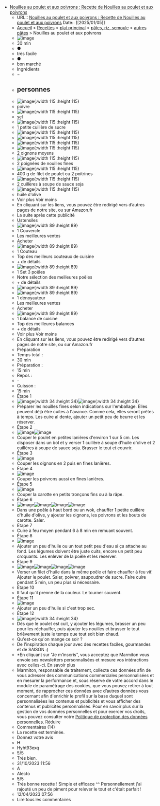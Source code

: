 - [Nouilles au poulet et aux poivrons : Recette de Nouilles au poulet et aux poivrons](https://www.marmiton.org/recettes/recette_nouilles-au-poulet-et-aux-poivrons_308387.aspx)
	- URL:: [Nouilles au poulet et aux poivrons : Recette de Nouilles au poulet et aux poivrons](https://www.marmiton.org/recettes/recette_nouilles-au-poulet-et-aux-poivrons_308387.aspx)
	  Date:: [[2025/01/05]]
	- [Accueil](https://www.marmiton.org/) > [Recettes](https://www.marmiton.org/recettes) > [plat principal](https://www.marmiton.org/recettes/index/categorie/plat-principal/) > [pâtes, riz, semoule](https://www.marmiton.org/recettes/index/categorie/pates-riz-semoule/) > [autres pâtes](https://www.marmiton.org/recettes/index/categorie/autres-pates/) > Nouilles au poulet et aux poivrons
	- ![image](../assets/sendToLogseq/1736071220406-capture.webp)
	- 30 min
	- ●
	- très facile
	- ●
	- bon marché
	- Ingrédients
	- −
	- personnes
		-
	- ![image](../assets/sendToLogseq/1736071220456-67563_origin.jpg){:width 115 :height 115}
	- poivre
	- ![image](../assets/sendToLogseq/1736071220427-67687_origin.jpg){:width 115 :height 115}
	- sel
	- ![image](../assets/sendToLogseq/1736071220399-67691_origin.jpg){:width 115 :height 115}
	- 1 petite cuillère de sucre
	- ![image](../assets/sendToLogseq/1736071220459-67370_origin.jpg){:width 115 :height 115}
	- ![image](../assets/sendToLogseq/1736071220439-74916_origin.jpg){:width 115 :height 115}
	- ![image](../assets/sendToLogseq/1736071220422-67754_origin.jpg){:width 115 :height 115}
	- ![image](../assets/sendToLogseq/1736071220454-67621_origin.jpg){:width 115 :height 115}
	- 2 oignons moyens
	- ![image](../assets/sendToLogseq/1736071220490-67434_origin.jpg){:width 115 :height 115}
	- 2 poignées de nouilles fines
	- ![image](../assets/sendToLogseq/1736071220478-67699_origin.jpg){:width 115 :height 115}
	- 400 g de filet de poulet ou 2 poitrines
	- ![image](../assets/sendToLogseq/1736071220489-67466_origin.jpg){:width 115 :height 115}
	- 2 cuillères à soupe de sauce soja
	- ![image](../assets/sendToLogseq/1736071220360-127365_origin.png){:width 115 :height 115}
	- huile d'olive
	- Voir plus Voir moins
	- En cliquant sur les liens, vous pouvez être redirigé vers d’autres pages de notre site, ou sur Amazon.fr
	- La suite après cette publicité
	- Ustensiles
	- ![image](../assets/sendToLogseq/1736071220467-82617_origin.jpg){:width 89 :height 89}
	- 1 Couvercle
	- Les meilleures ventes
	- Acheter
	- ![image](../assets/sendToLogseq/1736071220478-131319_origin.jpg){:width 89 :height 89}
	- 1 Couteau
	- Top des meilleurs couteaux de cuisine
	- \+ de détails
	- ![image](../assets/sendToLogseq/1736071220429-70154_origin.jpg){:width 89 :height 89}
	- 1 Set 3 poêles
	- Notre sélection des meilleures poêles
	- \+ de détails
	- ![image](../assets/sendToLogseq/1736071220433-109250_origin.jpg){:width 89 :height 89}
	- ![image](../assets/sendToLogseq/1736071220409-131934_origin.jpg){:width 89 :height 89}
	- 1 dénoyauteur
	- Les meilleures ventes
	- Acheter
	- ![image](../assets/sendToLogseq/1736071220460-119884_origin.jpg){:width 89 :height 89}
	- 1 balance de cuisine
	- Top des meilleures balances
	- \+ de détails
	- Voir plus Voir moins
	- En cliquant sur les liens, vous pouvez être redirigé vers d’autres pages de notre site, ou sur Amazon.fr
	- Préparation
	- Temps total :
	- 30 min
	- Préparation :
	- 15 min
	- Repos :
	- \-
	- Cuisson :
	- 15 min
	- Étape 1
	- ![image](../assets/sendToLogseq/1736071220476-67434_w40h40c1.jpg){:width 34 :height 34}![image](../assets/sendToLogseq/1736071220488-67687_w40h40c1.jpg){:width 34 :height 34}
	- Préparer les nouilles fines selon indications sur l'emballage. Elles peuvent déjà être cuites à l'avance. Comme cela, elles seront prêtes à temps. Les cuire al dente, ajouter un petit peu de beurre et les réserver.
	- Étape 2
	- ![image](../assets/sendToLogseq/1736071220490-127365_w40h40c1.png)![image](../assets/sendToLogseq/1736071220459-67466_w40h40c1.jpg)
	- Couper le poulet en petites lanières d'environ 1 sur 5 cm. Les disposer dans un bol et y verser 1 cuillère à soupe d'huile d'olive et 2 cuillères à soupe de sauce soja. Brasser le tout et couvrir.
	- Étape 3
	- ![image](../assets/sendToLogseq/1736071220479-67621_w40h40c1.jpg)
	- Couper les oignons en 2 puis en fines lanières.
	- Étape 4
	- ![image](../assets/sendToLogseq/1736071220458-67754_w40h40c1.jpg)
	- Couper les poivrons aussi en fines lanières.
	- Étape 5
	- ![image](../assets/sendToLogseq/1736071220443-67370_w40h40c1.jpg)
	- Couper la carotte en petits tronçons fins ou à la râpe.
	- Étape 6
	- ![image](../assets/sendToLogseq/1736071220490-127365_w40h40c1.png)![image](../assets/sendToLogseq/1736071220479-67621_w40h40c1.jpg)![image](../assets/sendToLogseq/1736071220458-67754_w40h40c1.jpg)![image](../assets/sendToLogseq/1736071220443-67370_w40h40c1.jpg)
	- Dans une poêle à haut bord ou un wok, chauffer 1 petite cuillère d'huile d'olive, y ajouter les oignons, les poivrons et les bouts de carotte. Saler.
	- Étape 7
	- Cuire à feu moyen pendant 6 à 8 min en remuant souvent.
	- Étape 8
	- ![image](../assets/sendToLogseq/1736071220490-127365_w40h40c1.png)
	- Ajouter un peu d'huile ou un tout petit peu d'eau si ça attache au fond. Les légumes doivent être juste cuits, encore un petit peu croquants. Les enlever de la poêle et les réserver.
	- Étape 9
	- ![image](../assets/sendToLogseq/1736071220477-67699_w40h40c1.jpg)![image](../assets/sendToLogseq/1736071220490-127365_w40h40c1.png)![image](../assets/sendToLogseq/1736071220414-67563_w40h40c1.jpg)![image](../assets/sendToLogseq/1736071220354-67691_w40h40c1.jpg)
	- Verser un filet d'huile dans la même poêle et faire chauffer à feu vif. Ajouter le poulet. Saler, poivrer, saupoudrer de sucre. Faire cuire pendant 5 min, un peu plus si nécessaire.
	- Étape 10
	- Il faut qu'il prenne de la couleur. Le tourner souvent.
	- Étape 11
	- ![image](../assets/sendToLogseq/1736071220490-127365_w40h40c1.png)
	- Ajouter un peu d'huile si c'est trop sec.
	- Étape 12
	- ![image](../assets/sendToLogseq/1736071220476-67434_w40h40c1.jpg){:width 34 :height 34}
	- Dès que le poulet est cuit, y ajouter les légumes, brasser un peu pour les réchauffer, puis ajouter les nouilles et brasser le tout brièvement juste le temps que tout soit bien chaud.
	- Qu'est-ce qu'on mange ce soir ?
	- De l'inspiration chaque jour avec des recettes faciles, gourmandes et de SAISON :)
	- \*En cliquant sur "Je m'inscris", vous acceptez que Marmiton vous envoie ses newsletters personnalisées et mesure vos intéractions avec celles-ci. En savoir plus
	- Marmiton, responsable de traitement, collecte ces données afin de vous adresser des communications commerciales personnalisées et en mesurer la performance et, sous réserve de votre accord dans le module de paramétrage des cookies, que vous pouvez retirer à tout moment, de rapprocher ces données avec d’autres données vous concernant afin d'enrichir le profil sur la base duquel sont personnalisées les contenus et publicités et vous afficher des contenus et publicités personnalisés. Pour en savoir plus sur la gestion de vos données personnelles et pour exercer vos droits, vous pouvez consulter notre [Politique de protection des données personnelles](https://www.reworldmedia.com/mentions-legales/politique-des-donnees-a-caractere-personnel-et-cookies?utm_source=marmiton.org).
	  Réduire
	- Commentaires (14)
	- La recette est terminée.
	- Donnez votre avis
	- H
	- Hyht93exq
	- 5/5
	- Très bien.
	- 31/10/2023 11:56
	- A
	- Alecto
	- 5/5
	- Très bonne recette ! Simple et efficace ^^ Personnellement j'ai rajouté un peu de piment pour relever le tout et c'était parfait !
	- 12/04/2023 07:56
	- Lire tous les commentaires